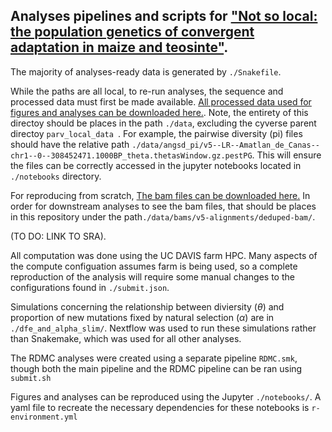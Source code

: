## Analyses pipelines and scripts for ["Not so local: the population genetics of convergent adaptation in maize and teosinte"](https://www.biorxiv.org/content/10.1101/2021.09.09.459637v1).


The majority of analyses-ready data is generated by `./Snakefile`.

While the paths are all local, to re-run analyses, the sequence and processed data must first be made available.
[All processed data used for figures and analyses can be downloaded here.](https://datacommons.cyverse.org/browse/iplant/home/silastittes/parv_local_data). Note, the entirety of this directoy should be places in the path `./data`, excluding the cyverse parent directoy `parv_local_data `. For example, the pairwise diversity (pi) files should have the relative path `./data/angsd_pi/v5--LR--Amatlan_de_Canas--chr1--0--308452471.1000BP_theta.thetasWindow.gz.pestPG`. This will ensure the files can be correctly accessed in the jupyter notebooks located in `./notebooks` directory. 

For reproducing from scratch, [The bam files can be downloaded here.](https://datacommons.cyverse.org/browse/iplant/home/aseetharam/B73v5-deduped-alignments) In order for downstream analyses to see the bam files, that should be places in this repository under the path`./data/bams/v5-alignments/deduped-bam/`.

(TO DO: LINK TO SRA).

All computation was done using the UC DAVIS farm HPC. Many aspects of the compute configuation assumes farm is being used, so a complete reproduction of the analysis will require some manual changes to the configurations found in `./submit.json`. 

Simulations concerning the relationship between diviersity ($\theta$) and proportion of new mutations fixed by natural selection ($\alpha$) are in `./dfe_and_alpha_slim/`. Nextflow was used to run these simulations rather than Snakemake, which was used for all other analyses.  

The RDMC analyses were created using a separate pipeline `RDMC.smk`, though both the main pipeline and the RDMC pipeline can be ran using `submit.sh`

Figures and analyses can be reproduced using the Jupyter `./notebooks/`. A yaml file to recreate the necessary dependencies for these notebooks is `r-environment.yml`



